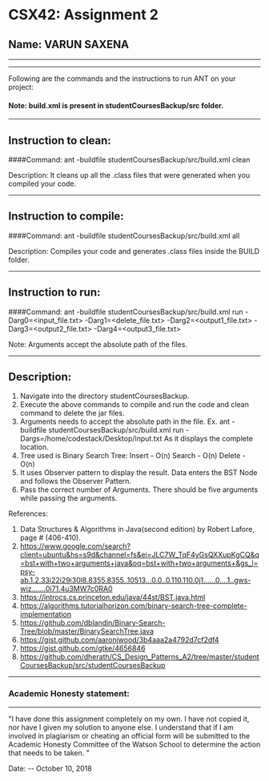 # CSX42: Assignment 2
## Name: VARUN SAXENA 

-----------------------------------------------------------------------
-----------------------------------------------------------------------


Following are the commands and the instructions to run ANT on your project:
#### Note: build.xml is present in studentCoursesBackup/src folder.

-----------------------------------------------------------------------
## Instruction to clean:

####Command: ant -buildfile studentCoursesBackup/src/build.xml clean

Description: It cleans up all the .class files that were generated when you
compiled your code.

-----------------------------------------------------------------------
## Instruction to compile:

####Command: ant -buildfile studentCoursesBackup/src/build.xml all

Description: Compiles your code and generates .class files inside the BUILD folder.

-----------------------------------------------------------------------
## Instruction to run:

####Command: ant -buildfile studentCoursesBackup/src/build.xml run -Darg0=<input_file.txt> -Darg1=<delete_file.txt> -Darg2=<output1_file.txt> -Darg3=<output2_file.txt> -Darg4=<output3_file.txt>

Note: Arguments accept the absolute path of the files.


-----------------------------------------------------------------------
## Description:
1. Navigate into the directory studentCoursesBackup. 
2. Execute the above commands to compile and run the code and clean command to delete the jar files.
3. Arguments needs to accept the absolute path in the file. 
Ex. ant -buildfile studentCoursesBackup/src/build.xml run -Dargs=/home/codestack/Desktop/input.txt 
As it displays the complete location.
4. Tree used is Binary Search Tree: 
Insert - O(n) 
Search - O(n)
Delete - O(n)
5. It uses Observer pattern to display the result. Data enters the BST Node and follows the Observer Pattern.
6. Pass the correct number of Arguments. There should be five arguments while passing the arguments.

References:
1. Data Structures & Algorithms in Java(second edition) by Robert Lafore, page # (406-410).
2. https://www.google.com/search?client=ubuntu&hs=s9d&channel=fs&ei=JLC7W_TqF4yGsQXXupKgCQ&q=bst+with+two+arguments+java&oq=bst+with+two+arguments+&gs_l=psy-ab.1.2.33i22i29i30l8.8355.8355..10513...0.0..0.110.110.0j1......0....1..gws-wiz.......0i71.4u3MW7c0RA0
3. https://introcs.cs.princeton.edu/java/44st/BST.java.html
4. https://algorithms.tutorialhorizon.com/binary-search-tree-complete-implementation
5. https://github.com/dblandin/Binary-Search-Tree/blob/master/BinarySearchTree.java
6. https://gist.github.com/aaronjwood/3b4aaa2a4792d7cf2df4
7. https://gist.github.com/gtke/4656846
8. https://github.com/dherath/CS_Design_Patterns_A2/tree/master/studentCoursesBackup/src/studentCoursesBackup

-----------------------------------------------------------------------
### Academic Honesty statement:
-----------------------------------------------------------------------

"I have done this assignment completely on my own. I have not copied
it, nor have I given my solution to anyone else. I understand that if
I am involved in plagiarism or cheating an official form will be
submitted to the Academic Honesty Committee of the Watson School to
determine the action that needs to be taken. "

Date: -- October 10, 2018

